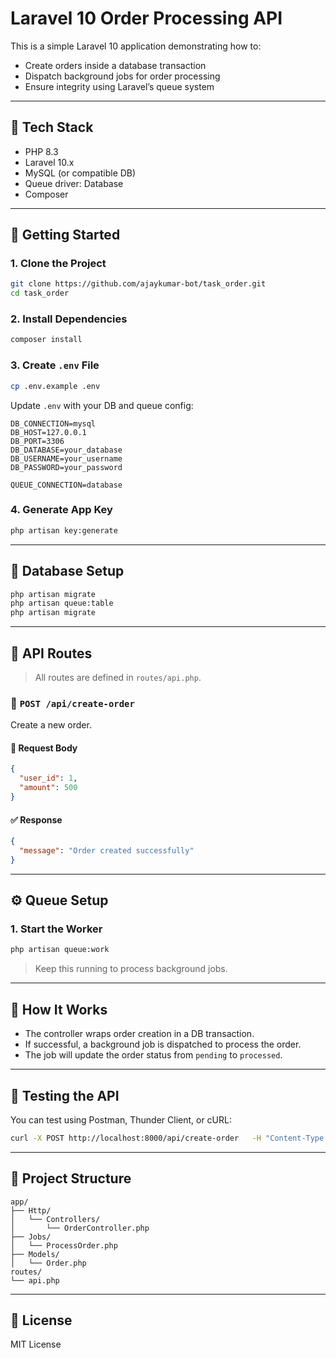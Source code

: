 # Laravel 10 Order Processing API

This is a simple Laravel 10 application demonstrating how to:

- Create orders inside a database transaction
- Dispatch background jobs for order processing
- Ensure integrity using Laravel’s queue system

---

## 🧰 Tech Stack

- PHP 8.3
- Laravel 10.x
- MySQL (or compatible DB)
- Queue driver: Database
- Composer

---

## 🚀 Getting Started

### 1. Clone the Project

```bash
git clone https://github.com/ajaykumar-bot/task_order.git
cd task_order
```

### 2. Install Dependencies

```bash
composer install
```

### 3. Create `.env` File

```bash
cp .env.example .env
```

Update `.env` with your DB and queue config:

```env
DB_CONNECTION=mysql
DB_HOST=127.0.0.1
DB_PORT=3306
DB_DATABASE=your_database
DB_USERNAME=your_username
DB_PASSWORD=your_password

QUEUE_CONNECTION=database
```

### 4. Generate App Key

```bash
php artisan key:generate
```

---

## 🧱 Database Setup

```bash
php artisan migrate
php artisan queue:table
php artisan migrate
```

---

## 🧩 API Routes

> All routes are defined in `routes/api.php`.

### 📌 `POST /api/create-order`

Create a new order.

#### 🧾 Request Body

```json
{
  "user_id": 1,
  "amount": 500
}
```

#### ✅ Response

```json
{
  "message": "Order created successfully"
}
```

---

## ⚙️ Queue Setup

### 1. Start the Worker

```bash
php artisan queue:work
```

> Keep this running to process background jobs.

---

## 🧠 How It Works

- The controller wraps order creation in a DB transaction.
- If successful, a background job is dispatched to process the order.
- The job will update the order status from `pending` to `processed`.

---

## 🧪 Testing the API

You can test using Postman, Thunder Client, or cURL:

```bash
curl -X POST http://localhost:8000/api/create-order   -H "Content-Type: application/json"   -d '{"user_id": 1, "amount": 500}'
```

---

## 📂 Project Structure

```
app/
├── Http/
│   └── Controllers/
│       └── OrderController.php
├── Jobs/
│   └── ProcessOrder.php
├── Models/
│   └── Order.php
routes/
└── api.php
```

---

## 📜 License

MIT License